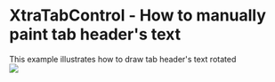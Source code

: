 # XtraTabControl - How to manually paint tab header's text


This example illustrates how to draw tab header's text rotated <br /><img src="https://raw.githubusercontent.com/DevExpress-Examples/xtratabcontrol-how-to-manually-paint-tab-headers-text-t257076/13.2.5+/media/e68acd2d-15a7-11e5-80bf-00155d62480c.png">

<br/>


